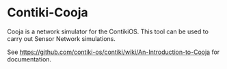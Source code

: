 # Contiki-Cooja
Cooja is a network simulator for the ContikiOS. This tool can be used to carry out Sensor Network simulations.


See https://github.com/contiki-os/contiki/wiki/An-Introduction-to-Cooja for documentation.
